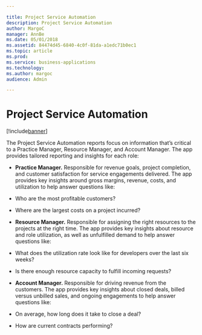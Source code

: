 ```yaml
---

title: Project Service Automation
description: Project Service Automation
author: MargoC
manager: AnnBe
ms.date: 05/01/2018
ms.assetid: 84474d45-6840-4c0f-81da-a1edc71b0ec1
ms.topic: article
ms.prod: 
ms.service: business-applications
ms.technology: 
ms.author: margoc
audience: Admin

---
```

#  Project Service Automation


[!include[banner](../../../../includes/banner.md)]

The Project Service Automation reports focus on information that’s critical to a
Practice Manager, Resource Manager, and Account Manager. The app provides
tailored reporting and insights for each role:

-   **Practice Manager.** Responsible for revenue goals, project completion, and
    customer satisfaction for service engagements delivered. The app provides
    key insights around gross margins, revenue, costs, and utilization to help
    answer questions like:

-   Who are the most profitable customers?

-   Where are the largest costs on a project incurred?

-   **Resource Manager.** Responsible for assigning the right resources to the
    projects at the right time. The app provides key insights about resource and
    role utilization, as well as unfulfilled demand to help answer questions
    like:

-   What does the utilization rate look like for developers over the last six
    weeks?

-   Is there enough resource capacity to fulfill incoming requests?

-   **Account Manager.** Responsible for driving revenue from the customers. The
    app provides key insights about closed deals, billed versus unbilled sales,
    and ongoing engagements to help answer questions like:

-   On average, how long does it take to close a deal?

-   How are current contracts performing?
